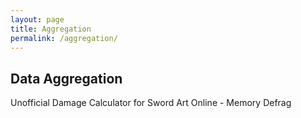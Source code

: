 ```yaml
---
layout: page
title: Aggregation
permalink: /aggregation/
---
```

## Data Aggregation
Unofficial Damage Calculator for Sword Art Online - Memory Defrag